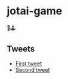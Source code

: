 # jotai-game

👻🕹

## Tweets

- [First tweet](https://twitter.com/dai_shi/status/1483825915813855239)
- [Second tweet](https://twitter.com/dai_shi/status/1483992971121143809)

